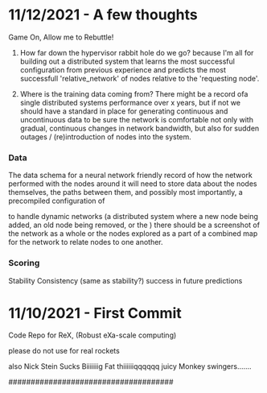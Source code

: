 # 11/12/2021 - A few thoughts
Game On, Allow me to Rebuttle!

1. How far down the hypervisor rabbit hole do we go? because I'm all for building out a distributed system that learns the most successful configuration from previous experience and predicts the most successfull 'relative_network' of nodes relative to the 'requesting node'.

2. Where is the training data coming from? There might be a record ofa single distributed systems performance over x years, but if not we should have a standard in place for generating continuous and uncontinuous data to be sure the network is comfortable not only with gradual, continuous changes in network bandwidth, but also for sudden outages / (re)introduction of nodes into the system.
### Data
The data schema for a neural network friendly record of how the network performed with the nodes around it will need to store data about the nodes themselves, the paths between them, and possibly most importantly, a precompiled configuration of

to handle dynamic networks (a distributed system where a new node being added, an old node being removed, or the ) there should be a screenshot of the network as a whole or the nodes explored as a part of a combined map for the network to relate nodes to one another.

### Scoring
Stability
Consistency (same as stability?)
success in future predictions

# 11/10/2021 - First Commit
Code Repo for ReX, (Robust eXa-scale computing)

please do not use for real rockets

also Nick Stein Sucks Biiiiiiig Fat thiiiiiiqqqqqq juicy Monkey swingers.......

#####################################
